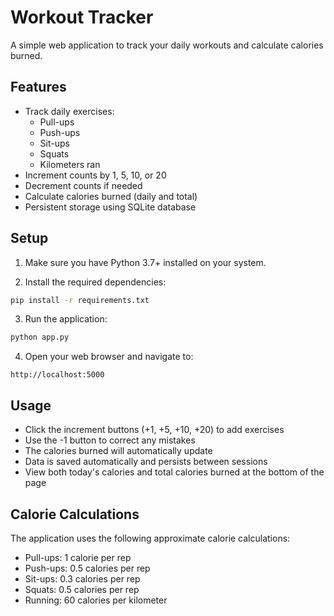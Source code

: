 # Workout Tracker

A simple web application to track your daily workouts and calculate calories burned.

## Features

- Track daily exercises:
  - Pull-ups
  - Push-ups
  - Sit-ups
  - Squats
  - Kilometers ran
- Increment counts by 1, 5, 10, or 20
- Decrement counts if needed
- Calculate calories burned (daily and total)
- Persistent storage using SQLite database

## Setup

1. Make sure you have Python 3.7+ installed on your system.

2. Install the required dependencies:
```bash
pip install -r requirements.txt
```

3. Run the application:
```bash
python app.py
```

4. Open your web browser and navigate to:
```
http://localhost:5000
```

## Usage

- Click the increment buttons (+1, +5, +10, +20) to add exercises
- Use the -1 button to correct any mistakes
- The calories burned will automatically update
- Data is saved automatically and persists between sessions
- View both today's calories and total calories burned at the bottom of the page

## Calorie Calculations

The application uses the following approximate calorie calculations:
- Pull-ups: 1 calorie per rep
- Push-ups: 0.5 calories per rep
- Sit-ups: 0.3 calories per rep
- Squats: 0.5 calories per rep
- Running: 60 calories per kilometer 

